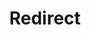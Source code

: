 ﻿---
layout: src/layouts/Redirect.astro
title: Redirect
redirect: https://yamldoc.liuyan.wang/docs/infrastructure/deployment-targets/tentacle/windows/clustered-listening-tentacles
pubDate:  2023-01-01
navSearch: false
navSitemap: false
navMenu: false
---
